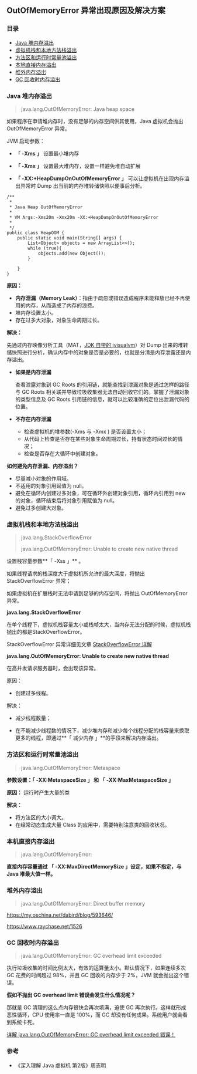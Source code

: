 ## OutOfMemoryError 异常出现原因及解决方案
### 目录

- [Java 堆内存溢出](#java-堆内存溢出)
- [虚拟机栈和本地方法栈溢出](#虚拟机栈和本地方法栈溢出)
- [方法区和运行时常量池溢出](#方法区和运行时常量池溢出)
- [本地直接内存溢出](#本地直接内存溢出)
- [堆外内存溢出](#堆外内存溢出)
- [GC 回收时内存溢出](#gc-回收时内存溢出)

### Java 堆内存溢出
> java.lang.OutOfMemoryError: Java heap space

如果程序在申请堆内存时，没有足够的内存空间供其使用，Java 虚拟机会抛出 OutOfMemoryError 异常。



JVM 启动参数：

- **「 -Xms 」** 设置最小堆内存

- **「 -Xmx 」** 设置最大堆内存，设置一样避免堆自动扩展
- **「 -XX:+HeapDumpOnOutOfMemoryError 」** 可以让虚拟机在出现内存溢出异常时 Dump 出当前的内存堆转储快照以便事后分析。

```
/**
 *
 * Java Heap OutOfMemoryError
 *
 * VM Args:-Xms20m -Xmx20m -XX:+HeapDumpOnOutOfMemoryError
 *
 */
public class HeapOOM {
    public static void main(String[] args) {
        List<Object> objects = new ArrayList<>();
        while (true){
            objects.add(new Object());
        }

    }
}
```



**原因：**

- **内存泄漏（Memory Leak）**：指由于疏忽或错误造成程序未能释放已经不再使用的内存，从而造成了内存的浪费。
- 堆内存设置太小。
- 存在过多大对象，对象生命周期过长。

**解决：**

先通过内存映像分析工具（MAT，[JDK 自带的 jvisualvm](https://www.jianshu.com/p/8f1679d9603b)）对 Dump 出来的堆转储快照进行分析，确认内存中的对象是否是必要的，也就是分清是内存泄露还是内存溢出。

- **如果是内存泄漏**

  查看泄露对象到 GC Roots 的引用链，就能查找到泄漏对象是通过怎样的路径与 GC Roots 相关联并导致垃圾收集器无法自动回收它们的。掌握了泄漏对象的类型信息及 GC Roots 引用链的信息，就可以比较准确的定位出泄漏代码的位置。

- **不存在内存泄漏**

  - 检查虚拟机的堆参数(-Xms 与 -Xmx ) 是否设置太小；
  - 从代码上检查是否存在某些对象生命周期过长，持有状态时间过长的情况；
  - 检查是否存在大循环中创建对象。



**如何避免内存泄漏、内存溢出？**

- 尽量减小对象的作用域。
- 不适用的对象引用赋值为 null。
- 避免在循环内创建过多对象，可在循环外创建对象引用，循环内引用到 new 的对象，循环结束后将对象引用赋值为 null。
- 避免过多创建大对象。



### 虚拟机栈和本地方法栈溢出

>java.lang.StackOverflowError
>
>java.lang.OutOfMemoryError: Unable to create new native thread

设置栈容量参数**「 -Xss 」** 。

如果线程请求的栈深度大于虚拟机所允许的最大深度，将抛出 StackOverflowError 异常；

如果虚拟机在扩展栈时无法申请到足够的内存空间，将抛出 OutOfMemoryError 异常。



**java.lang.StackOverflowError** 

在单个线程下，虚拟机栈容量太小或栈帧太大，当内存无法分配的时候，虚拟机栈抛出的都是StackOverflowError。

StackOverflowError 异常详细见文章 [StackOverflowError 详解](https://github.com/chenqingyun/all-in-java/blob/master/note/Java%20%E8%99%9A%E6%8B%9F%E6%9C%BA/StackOverflowError.md)



**java.lang.OutOfMemoryError: Unable to create new native thread**

在高并发请求服务器时，会出现该异常。

原因：

- 创建过多线程。



解决：

- 减少线程数量；

- 在不能减少线程数的情况下，减少堆内存和减少每个线程分配的栈容量来换取更多的线程，即通过**「 减少内存 」**的手段来解决内存溢出。 



### 方法区和运行时常量池溢出

> java.lang.OutOfMemoryError: Metaspace



**参数设置：「 -XX:MetaspaceSize 」 和 「 -XX:MaxMetaspaceSize 」** 



**原因：**
运行时产生大量的类



**解决：**

- 将方法区的大小调大。
- 在经常动态生成大量 Class 的应用中，需要特别注意类的回收状况。



### 本机直接内存溢出

> java.lang.OutOfMemoryError:



**直接内存容量通过 「 -XX:MaxDirectMemorySize 」设定，如果不指定，与 Java 堆最大值一样。** 



### 堆外内存溢出

> java.lang.OutOfMemoryError: Direct buffer memory



https://my.oschina.net/dabird/blog/593646/

https://www.raychase.net/1526





### GC 回收时内存溢出

> java.lang.OutOfMemoryError: GC overhead limit exceeded



执行垃圾收集的时间比例太大，有效的运算量太小。默认情况下，如果连续多次 GC 花费的时间超过 98%，并且 GC 回收的内存少于 2%，JVM 就会抛出这个错误。



**假如不抛出 GC overhead limit 错误会发生什么情况呢？**

 那就是 GC 清理的这么点内存很快会再次填满，迫使 GC 再次执行。这样就形成恶性循环，CPU 使用率一直是 100%，而 GC 却没有任何成果。系统用户就会看到系统卡死。

[详解 java.lang.OutOfMemoryError: GC overhead limit exceeded 错误！](https://www.xttblog.com/?p=3347)



### 参考

- 《深入理解 Java 虚拟机 第2版》周志明